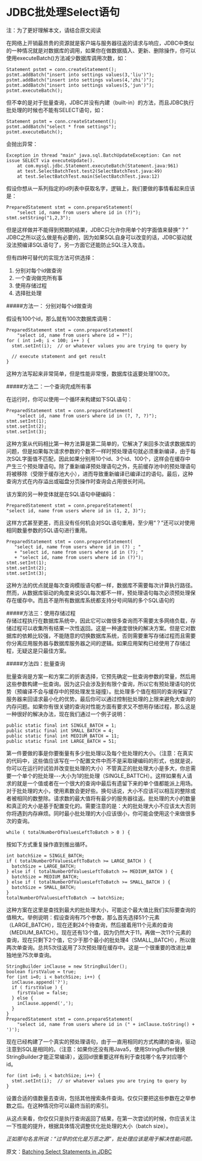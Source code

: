 JDBC批处理Select语句
====================
注：为了更好理解本文，请结合原文阅读  

在网络上开销最昂贵的资源就是客户端与服务器往返的请求与响应，JDBC中类似的一种情况就是对数据库的调用，如果你在做数据插入、更新、删除操作，你可以使用executeBatch()方法减少数据库调用次数，如：  

    Statement pstmt = conn.createStatement();
    pstmt.addBatch("insert into settings values(3,'liu')");
    pstmt.addBatch("insert into settings values(4,'zhi')");
    pstmt.addBatch("insert into settings values(5,'jun')");
    pstmt.executeBatch();

但不幸的是对于批量查询，JDBC并没有内建（built-in）的方法，而且JDBC执行批处理的时候也不能有SELECT语句，如：  

    Statement pstmt = conn.createStatement();
	pstmt.addBatch("select * from settings");
	pstmt.executeBatch();

会抛出异常：  

    Exception in thread "main" java.sql.BatchUpdateException: Can not issue SELECT via executeUpdate().
    	at com.mysql.jdbc.Statement.executeBatch(Statement.java:961)
    	at test.SelectBatchTest.test2(SelectBatchTest.java:49)
    	at test.SelectBatchTest.main(SelectBatchTest.java:12)

假设你想从一系列指定的id列表中获取名字，逻辑上，我们要做的事情看起来应该是：  

    PreparedStatement stmt = conn.prepareStatement(
        "select id, name from users where id in (?)");
    stmt.setString("1,2,3");

但是这样做并不能得到预期的结果，JDBC只允许你用单个的字面值来替换“？” JDBC之所以这么做是有必要的，因为如果SQL自身可以改变的话，JDBC驱动就没法预编译SQL语句了，另一方面它还能防止SQL注入攻击。  

但有四种可替代的实现方法可供选择：  

1. 分别对每个id做查询  
2. 一个查询做完所有事  
3. 使用存储过程  
4. 选择批处理 

#####方法一： 分别对每个id做查询

假设有100个id，那么就有100次数据库调用：  

    PreparedStatement stmt = conn.prepareStatement(
        "select id, name from users where id = ?");
    for ( int i=0; i < 100; i++ ) {
      stmt.setInt(i);  // or whatever values you are trying to query by

      // execute statement and get result
    }
这种方法写起来非常简单，但是性能非常慢，数据库往返要处理100次。  

#####方法二：一个查询完成所有事  

在运行时，你可以使用一个循环来构建如下SQL语句：  

    PreparedStatement stmt = conn.prepareStatement(
        "select id, name from users where id in (?, ?, ?)");
    stmt.setInt(1);
    stmt.setInt(2);
    stmt.setInt(3);

这种方案从代码相比第一种方法算是第二简单的，它解决了来回多次请求数据库的问题，但是如果每次请求参数的个数不一样时预处理语句就必须重新编译，由于每次SQL字面值不匹配，因此如果分别用10个id、3个id、100个，这样会在缓存中产生三个预处理语句。除了重新编译预处理语句之外，先前缓存池中的预处理语句将被移除（受限于缓存池大小），进而导致重新编译已编译过的语句。最后，这种查询方式在内存溢出或磁盘分页操作时查询会占用很长时间。  

该方案的另一种变体就是在SQL语句中硬编码：

    PreparedStatement stmt = conn.prepareStatement(
    "select id, name from users where id in (1, 2, 3)");

这样方式甚至更差，而且没有任何机会对SQL语句重用，至少用“？”还可以对使用相同数量参数的SQL语句进行重用。  

    PreparedStatement stmt = conn.prepareStatement(
       "select id, name from users where id in (?) ; "   
       + "select id, name from users where id in (?); "
       + "select id, name from users where id in (?)");
    stmt.setInt(1);
    stmt.setInt(2);
    stmt.setInt(3);

这种方法的优点就是每次查询模版语句都一样，数据库不需要每次计算执行路径。然而，从数据库驱动的角度来说SQL每次都不一样，预处理语句每次必须预处理保存在缓存中。而且不是所有数据库系统都支持分号间隔的多个SQL语句的  

#####方法三：使用存储过程  
存储过程执行在数据库系统中，因此它可以做很多查询而不需要太多网络负载，存储过程可以收集所有结果一次性返回。这是一种速度很快的解决方案。但是它对数据库的依赖比较强，不能随意的切换数据库系统，否则需要重写存储过程而且需要你分离应用服务器与数据库服务器之间的逻辑。如果应用架构已经使用了存储过程，无疑这是只最佳方案。  

#####方法四：批量查询

批量查询是方案一和方案二的折衷选择，它预先确定一批查询参数的常量，然后用这些参数构建一批查询。因为这只会涉及到有限个查询，所以它有预处理语句的优势（预编译不会与缓存中的预处理发生碰撞）。批处理多个值在相同的查询保留了服务器来回请求最小化的优势。最后你可以通过控制批处理的上限来避免大查询的内存问题。如果你有很关键的查询对性能方面有要求又不想用存储过程，那么这是一种很好的解决办法，现在我们通过一个例子说明：  

    public static final int SINGLE_BATCH = 1;
    public static final int SMALL_BATCH = 4;
    public static final int MEDIUM_BATCH = 11;
    public static final int LARGE_BATCH = 51;

第一件要做的事是你要衡量有多少批处理以及每个批处理的大小。（注意：在真实的代码中，这些值应该写在一个配置文件中而不是采取硬编码的形式，也就是说，你可以在运行时试验并改变批处理的大小）不管真正的批处理大小是多大，你总需要一个单个的批处理---大小为1的批处理（SINGLE_BATTCH）。这样如果有人请求的就是一个值或者在一个很大的查询中最后有遗留下来的单个值都能派上用场。对于批处理的大小，使用素数会更好些。换句话说，大小不应该可以相互的整除或者被相同的数整除。请求数的最大值将有最少的服务器往返。批处理的大小的数量和真正的大小是基于配置变化的。需要注意的是：大的批处理大小不应该太大否则你将遇到内存麻烦。同时最小批处理的大小应该很小，你可能会使用这个来做很多次的查询。  

    while ( totalNumberOfValuesLeftToBatch > 0 ) {

按如下方式重复操作直到推出循环。  

    int batchSize = SINGLE_BATCH;
    if ( totalNumberOfValuesLeftToBatch >= LARGE_BATCH ) {
      batchSize = LARGE_BATCH;
    } else if ( totalNumberOfValuesLeftToBatch >= MEDIUM_BATCH ) {
      batchSize = MEDIUM_BATCH;
    } else if ( totalNumberOfValuesLeftToBatch >= SMALL_BATCH ) {
      batchSize = SMALL_BATCH;
    }
    totalNumberOfValuesLeftToBatch -= batchSize; 

这种方案在这里是查找到最大的批处理大小，可能这个最大值比我们实际要查询的值稍大。举例说明：假设查询有75个参数，那么首先选择51个元素（LARGE_BATCH），现在还剩24个待查询，然后接着用11个元素的查询（MEDIUM_BATCH）。现在还有13个值，因为仍然大于11，再做一次11个元素的查询，现在只剩下2个值，它少于那个最小的批处理4（SMALL_BATCH），所以做两次单查询。总共5次往返用了3次预处理在缓存中。这是一个很重要的改进比单独地坐75次单查询。  


    StringBuilder inClause = new StringBuilder();
    boolean firstValue = true;
    for (int i=0; i < batchSize; i++) {
      inClause.append('?');
      if ( firstValue ) {
        firstValue = false;
      } else {
        inClause.append(',');
      }
    }
    PreparedStatement stmt = conn.prepareStatement(
        "select id, name from users where id in (" + inClause.toString() + ')');

现在已经构建了一个真实的预处理语句，由于一直用相同的方式构建的查询，驱动注意到SQL是相同的。（注意：如果你还没有用Java5，使用StringBuffer替换StringBuilder才能正常编译），返回id很重要这样有利于查找哪个名字对应哪个id。  

    for (int i=0; i < batchSize; i++) {
      stmt.setInt(i);  // or whatever values you are trying to query by
    }

设置合适的值数量去查询，包括其他搜索条件查询。仅仅只要把这些参数在之举参数之后。在这种情况你可以最终当前的索引。  

从这点来看，你仅仅只是执行查询返回了结果，在第一次尝试的时候，你应该关注一下性能的提升，根据具体情况调整优化批处理的大小（batch size）。  

*正如那句名言所说：“过早的优化是万恶之源”，批处理应该是用于解决性能问题。*

原文：[Batching Select Statements in JDBC](http://www.javaranch.com/journal/200510/Journal200510.jsp#a2)
